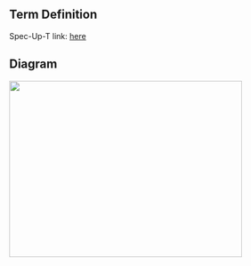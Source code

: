 ## Term Definition

Spec-Up-T link: <a href='https://weboftrust.github.io/WOT-terms/docs/glossary/authentic-chained-data-container'>here</a>

## Diagram
<img src="https://hackmd.io/_uploads/HJDwDAUsq.png" width="418" height="317"/>

